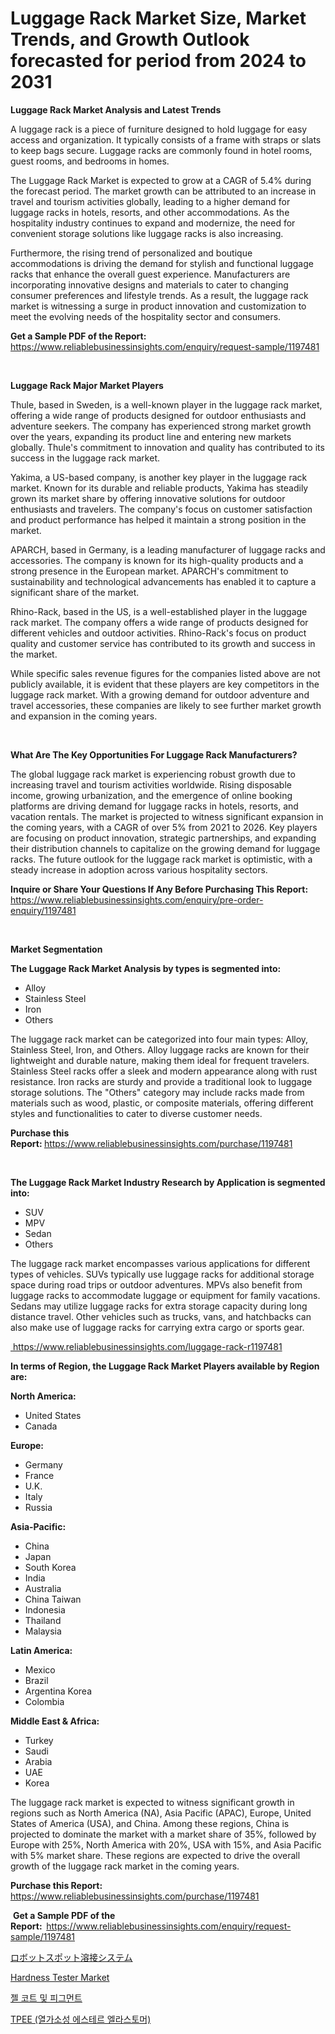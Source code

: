 <p><h1>Luggage Rack Market Size, Market Trends, and Growth Outlook forecasted for period from 2024 to 2031</h1></p><p><strong>Luggage Rack Market Analysis and Latest Trends</strong></p>
<p><p>A luggage rack is a piece of furniture designed to hold luggage for easy access and organization. It typically consists of a frame with straps or slats to keep bags secure. Luggage racks are commonly found in hotel rooms, guest rooms, and bedrooms in homes.</p><p>The Luggage Rack Market is expected to grow at a CAGR of 5.4% during the forecast period. The market growth can be attributed to an increase in travel and tourism activities globally, leading to a higher demand for luggage racks in hotels, resorts, and other accommodations. As the hospitality industry continues to expand and modernize, the need for convenient storage solutions like luggage racks is also increasing.</p><p>Furthermore, the rising trend of personalized and boutique accommodations is driving the demand for stylish and functional luggage racks that enhance the overall guest experience. Manufacturers are incorporating innovative designs and materials to cater to changing consumer preferences and lifestyle trends. As a result, the luggage rack market is witnessing a surge in product innovation and customization to meet the evolving needs of the hospitality sector and consumers.</p></p>
<p><strong>Get a Sample PDF of the Report:&nbsp;</strong> <a href="https://www.reliablebusinessinsights.com/enquiry/request-sample/1197481">https://www.reliablebusinessinsights.com/enquiry/request-sample/1197481</a></p>
<p>&nbsp;</p>
<p><strong>Luggage Rack Major Market Players</strong></p>
<p><p>Thule, based in Sweden, is a well-known player in the luggage rack market, offering a wide range of products designed for outdoor enthusiasts and adventure seekers. The company has experienced strong market growth over the years, expanding its product line and entering new markets globally. Thule's commitment to innovation and quality has contributed to its success in the luggage rack market.</p><p>Yakima, a US-based company, is another key player in the luggage rack market. Known for its durable and reliable products, Yakima has steadily grown its market share by offering innovative solutions for outdoor enthusiasts and travelers. The company's focus on customer satisfaction and product performance has helped it maintain a strong position in the market.</p><p>APARCH, based in Germany, is a leading manufacturer of luggage racks and accessories. The company is known for its high-quality products and a strong presence in the European market. APARCH's commitment to sustainability and technological advancements has enabled it to capture a significant share of the market.</p><p>Rhino-Rack, based in the US, is a well-established player in the luggage rack market. The company offers a wide range of products designed for different vehicles and outdoor activities. Rhino-Rack's focus on product quality and customer service has contributed to its growth and success in the market.</p><p>While specific sales revenue figures for the companies listed above are not publicly available, it is evident that these players are key competitors in the luggage rack market. With a growing demand for outdoor adventure and travel accessories, these companies are likely to see further market growth and expansion in the coming years.</p></p>
<p>&nbsp;</p>
<p><strong>What Are The Key Opportunities For Luggage Rack Manufacturers?</strong></p>
<p><p>The global luggage rack market is experiencing robust growth due to increasing travel and tourism activities worldwide. Rising disposable income, growing urbanization, and the emergence of online booking platforms are driving demand for luggage racks in hotels, resorts, and vacation rentals. The market is projected to witness significant expansion in the coming years, with a CAGR of over 5% from 2021 to 2026. Key players are focusing on product innovation, strategic partnerships, and expanding their distribution channels to capitalize on the growing demand for luggage racks. The future outlook for the luggage rack market is optimistic, with a steady increase in adoption across various hospitality sectors.</p></p>
<p><strong>Inquire or Share Your Questions If Any Before Purchasing This Report:</strong> <a href="https://www.reliablebusinessinsights.com/enquiry/pre-order-enquiry/1197481">https://www.reliablebusinessinsights.com/enquiry/pre-order-enquiry/1197481</a></p>
<p>&nbsp;</p>
<p><strong>Market Segmentation</strong></p>
<p><strong>The Luggage Rack Market Analysis by types is segmented into:</strong></p>
<p><ul><li>Alloy</li><li>Stainless Steel</li><li>Iron</li><li>Others</li></ul></p>
<p><p>The luggage rack market can be categorized into four main types: Alloy, Stainless Steel, Iron, and Others. Alloy luggage racks are known for their lightweight and durable nature, making them ideal for frequent travelers. Stainless Steel racks offer a sleek and modern appearance along with rust resistance. Iron racks are sturdy and provide a traditional look to luggage storage solutions. The "Others" category may include racks made from materials such as wood, plastic, or composite materials, offering different styles and functionalities to cater to diverse customer needs.</p></p>
<p><strong>Purchase this Report:&nbsp;</strong><a href="https://www.reliablebusinessinsights.com/purchase/1197481">https://www.reliablebusinessinsights.com/purchase/1197481</a></p>
<p>&nbsp;</p>
<p><strong>The Luggage Rack Market Industry Research by Application is segmented into:</strong></p>
<p><ul><li>SUV</li><li>MPV</li><li>Sedan</li><li>Others</li></ul></p>
<p><p>The luggage rack market encompasses various applications for different types of vehicles. SUVs typically use luggage racks for additional storage space during road trips or outdoor adventures. MPVs also benefit from luggage racks to accommodate luggage or equipment for family vacations. Sedans may utilize luggage racks for extra storage capacity during long distance travel. Other vehicles such as trucks, vans, and hatchbacks can also make use of luggage racks for carrying extra cargo or sports gear.</p></p>
<p><a href="https://www.reliablebusinessinsights.com/luggage-rack-r1197481">&nbsp;https://www.reliablebusinessinsights.com/luggage-rack-r1197481</a></p>
<p><strong>In terms of Region, the Luggage Rack Market Players available by Region are:</strong></p>
<p>
    <p> <strong> North America: </strong>
        <ul>
            <li>United States</li>
            <li>Canada</li>
        </ul>
        </p> 
    <p> <strong> Europe: </strong>
        <ul>
            <li>Germany</li>
            <li>France</li>
            <li>U.K.</li>
            <li>Italy</li>
            <li>Russia</li>
        </ul>
        </p> 
    <p> <strong> Asia-Pacific: </strong>
        <ul>
            <li>China</li>
            <li>Japan</li>
            <li>South Korea</li>
            <li>India</li>
            <li>Australia</li>
            <li>China Taiwan</li>
            <li>Indonesia</li>
            <li>Thailand</li>
            <li>Malaysia</li>
        </ul>
        </p> 
    <p> <strong> Latin America: </strong>
        <ul>
            <li>Mexico</li>
            <li>Brazil</li>
            <li>Argentina Korea</li>
            <li>Colombia</li>
        </ul>
        </p> 
    <p> <strong> Middle East & Africa: </strong>
        <ul>
            <li>Turkey</li>
            <li>Saudi</li>
            <li>Arabia</li>
            <li>UAE</li>
            <li>Korea</li>
        </ul>
    </p>
    </p>
<p><p>The luggage rack market is expected to witness significant growth in regions such as North America (NA), Asia Pacific (APAC), Europe, United States of America (USA), and China. Among these regions, China is projected to dominate the market with a market share of 35%, followed by Europe with 25%, North America with 20%, USA with 15%, and Asia Pacific with 5% market share. These regions are expected to drive the overall growth of the luggage rack market in the coming years.</p></p>
<p><strong>Purchase this Report: </strong><a href="https://www.reliablebusinessinsights.com/purchase/1197481">https://www.reliablebusinessinsights.com/purchase/1197481</a></p>
<p>&nbsp;<strong>Get a Sample PDF of the Report:&nbsp;&nbsp;</strong><a href="https://www.reliablebusinessinsights.com/enquiry/request-sample/1197481">https://www.reliablebusinessinsights.com/enquiry/request-sample/1197481</a></p>
<p><strong></strong></p>
<p><p><a href="https://medium.com/@kelscdowell78456/%E3%83%AD%E3%83%9C%E3%83%83%E3%83%88%E3%82%B9%E3%83%9D%E3%83%83%E3%83%88%E6%BA%B6%E6%8E%A5%E3%82%B7%E3%82%B9%E3%83%86%E3%83%A0%E7%94%A3%E6%A5%AD%E3%81%AB%E5%AF%BE%E3%81%99%E3%82%8B%E6%B4%9E%E5%AF%9F-%E5%B8%82%E5%A0%B4%E3%81%AE%E8%B2%A1%E5%8B%99%E7%8A%B6%E6%B3%81-%E5%B8%82%E5%A0%B4%E8%A6%8F%E6%A8%A1-%E3%81%8A%E3%82%88%E3%81%B32031%E5%B9%B4%E3%81%BE%E3%81%A7%E3%81%AE%E5%8F%8E%E7%9B%8A%E5%88%86%E6%9E%90-f886d5e42053">ロボットスポット溶接システム</a></p><p><a href="https://github.com/emnqcawl19/Market-Research-Report-List-1/blob/main/hardness-tester-market.md">Hardness Tester Market</a></p><p><a href="https://medium.com/@seanturner6262/2024%EB%85%84%EB%B6%80%ED%84%B0-2031%EB%85%84%EA%B9%8C%EC%A7%80-%EC%A0%A4-%EC%BD%94%ED%8A%B8%EC%99%80-%ED%94%BC%EA%B7%B8%EB%A8%BC%ED%8A%B8-%EC%8B%9C%EC%9E%A5-%EC%A0%90%EC%9C%A0%EC%9C%A8-%EB%B0%8F-%EA%B2%BD%EC%9F%81-%ED%99%98%EA%B2%BD%EC%97%90-%EB%8C%80%ED%95%9C-%ED%86%B5%EC%B0%B0%EB%A0%A5-0557d2690edf">젤 코트 및 피그먼트</a></p><p><a href="https://medium.com/@ornellwebst/tpee-%EC%97%B4%EA%B0%80%EC%86%8C%EC%84%B1-%EC%97%90%EC%8A%A4%ED%85%8C%EB%A5%B4-%EC%97%98%EB%9D%BC%EC%8A%A4%ED%86%A0%EB%A8%B8-%EC%8B%9C%EC%9E%A5%EC%9D%98-%EB%96%A0%EC%98%A4%EB%A5%B4%EB%8A%94-%ED%8A%B8%EB%A0%8C%EB%93%9C-%EB%B0%8F-2024%EB%85%84%EB%B6%80%ED%84%B0-2031%EB%85%84%EA%B9%8C%EC%A7%80%EC%9D%98-%EB%AF%B8%EB%9E%98-%EC%A0%84%EB%A7%9D-26ae15d70462">TPEE (열가소성 에스테르 엘라스토머)</a></p></p>